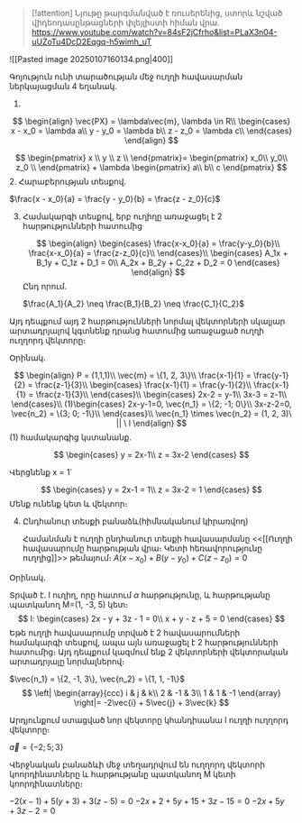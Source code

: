 
> [!attention] 
> Նյութը թարգմանված է ռուսերենից, ստորև նշված վիդեոդասընթացների փլեյլիստի հիման վրա. https://www.youtube.com/watch?v=84sF2jCfrho&list=PLaX3n04-uUZoTu4DcD2Eqgq-h5wimh_uT 


![[Pasted image 20250107160134.png|400]]


Գոյություն ունի տարածության մեջ ուղղի հավասարման ներկայացման 4 եղանակ․

1. 
$$
\begin{align}
\vec{PX} = \lambda\vec{m}, \lambda \in R\\
\begin{cases}
x - x_0 = \lambda a\\
y - y_0 = \lambda b\\
z - z_0 = \lambda c\\
\end{cases}
\end{align}
$$


$$
\begin{pmatrix}
x \\
y \\ 
z \\
\end{pmatrix}= 
\begin{pmatrix}
x_0\\
y_0\\
z_0 \\
\end{pmatrix} + \lambda 
\begin{pmatrix}
a\\
b\\
c
\end{pmatrix}
$$
2. Հարաբերության տեսքով․

   $\frac{x - x_0}{a} = \frac{y - y_0}{b} = \frac{z - z_0}{c}$
   
3. Համակարգի տեսքով, երբ ուղիղը առաջացել է 2 հարթությունների հատումից
   
   $$
   \begin{align}
   \begin{cases}
   \frac{x-x_0}{a} = \frac{y-y_0}{b}\\
   \frac{x-x_0}{a} = \frac{z-z_0}{c}\\
   \end{cases}\\
   \begin{cases}
   A_1x + B_1y + C_1z + D_1 = 0\\
   A_2x + B_2y + C_2z + D_2 = 0
   \end{cases}
   \end{align}
   $$
Ընդ որում․

   $\frac{A_1}{A_2} \neq \frac{B_1}{B_2} \neq \frac{C_1}{C_2}$

Այդ դեպքում այդ 2 հարթությունների նորմալ վեկտորների սկալյար արտադրյալով կգտնենք դրանց հատումից առաջացած ուղղի ուղղորդ վեկտորը։

Օրինակ․

$$
\begin{align}
P = (1,1,1)\\
\vec{m} = \{1, 2, 3\}\\
\frac{x-1}{1} = \frac{y-1}{2} = \frac{z-1}{3}\\
\begin{cases}
\frac{x-1}{1} = \frac{y-1}{2}\\
\frac{x-1}{1} = \frac{z-1}{3}\\
\end{cases}\\
\begin{cases}
2x-2 = y-1\\
3x-3 = z-1\\
\end{cases}\\
(1)\begin{cases}
2x-y-1=0, \vec{n_1} = \{2; -1; 0\}\\
3x-z-2=0, \vec{n_2} = \{3; 0; -1\}\\
\end{cases}\\
\vec{n_1} \times \vec{n_2} = (1, 2, 3)\  || \ l
\end{align}
$$
(1) համակարգից կստանանք․

$$
\begin{cases}
y = 2x-1\\
z = 3x-2
\end{cases}
$$

Վերցնենք x = 1\`

$$
\begin{cases}
y = 2x-1 = 1\\
z = 3x-2 = 1
\end{cases}
$$
Մենք ունենք կետ և վեկտոր։

4. Ընդհանուր տեսքի բանաձև(հիմնականում կիրառվող)
   
   Համանման է ուղղի ընդհանուր տեսքի հավասարմանը <<[[Ուղղի հավասարումը հարթության վրա։ Կետի հեռավորությունը ուղղից]]>> թեմայում։
   $A(x-x_0) + B(y-y_0)+C(z-z_0) = 0$

Օրինակ․

Տրված է․ l ուղիղ, որը հատում $\alpha$ հարթությունը, և հարթությանը պատկանող M=(1, -3, 5) կետ։
$$
l:
\begin{cases}
2x - y + 3z - 1 = 0\\
x + y - z + 5 = 0
\end{cases}
$$
Եթե ուղղի հավասարումը տրված է 2 հավասարումների համակարգի տեսքով, ապա այն առաջացել է 2 հարթությունների հատումից։ Այդ դեպքում կազմում ենք 2 վեկտորների վեկտորական արտադրյալը նորմալներով։

$\vec{n_1} = \{2, -1, 3\}, \vec{n_2} = \{1, 1, -1\}$
$$
\left|
\begin{array}{ccc}
i & j & k\\
2 & -1 & 3\\
1 & 1 & -1
\end{array}
\right|= -2\vec{i} + 5\vec{j} + 3\vec{k}
$$

Արդյունքում ստացված նոր վեկտորը կհանդիսանա l ուղղի ուղղորդ վեկտորը։ 

$\vec{a} = \{-2; 5; 3\}$

Վերջնական բանաձևի մեջ տեղադրվում են ուղղորդ վեկտորի կոորդինատները և հարթությանը պատկանող M կետի կոորդինատները։

$-2(x-1) +5(y+3) + 3(z-5) = 0$
$-2x+2+5y+15+3z-15 = 0$
$-2x+5y+3z-2 = 0$ 